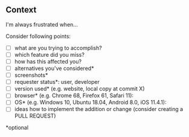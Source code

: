 ## Context
I'm always frustrated when...

Consider following points:
- [ ] what are you trying to accomplish?
- [ ] which feature did you miss?
- [ ] how has this affected you?
- [ ] alternatives you've considered*
- [ ] screenshots*
- [ ] requester status*: user, developer
- [ ] version used* (e.g. website, local copy at commit X)
- [ ] browser* (e.g. Chrome 68, Firefox 61, Safari 11):
- [ ] OS* (e.g. Windows 10, Ubuntu 18.04, Android 8.0, iOS 11.4.1):
- [ ] ideas how to implement the addition or change (consider creating a PULL REQUEST)

\*optional
